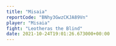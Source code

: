 ```yaml
---
title: "Misaia"
reportCode: "BNhy3GwzCKJA89Vn"
player: "Misaia"
fight: "Leotheras the Blind"
date: 2021-10-24T19:01:26.673000+00:00
---
```

